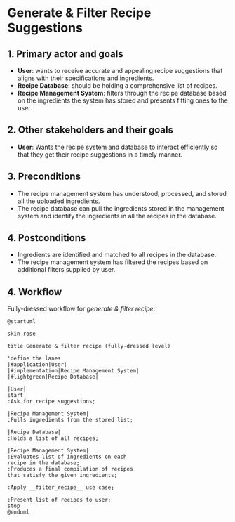 # Generate & Filter Recipe Suggestions

## 1. Primary actor and goals
* __User__: wants to receive accurate and appealing recipe suggestions that aligns with their specifications and ingredients.
* __Recipe Database__: should be holding a comprehensive list of recipes.
* __Recipe Management System__:  filters through the recipe database based on the ingredients the system has stored and presents fitting ones to the user.


## 2. Other stakeholders and their goals

* __User__: Wants the recipe system and database to interact efficiently so that they get their recipe suggestions in a timely manner.



## 3. Preconditions

* The recipe management system has understood, processed, and stored all the uploaded ingredients.
* The recipe database can pull the ingredients stored in the management system and identify the ingredients in all the recipes in the database.

## 4. Postconditions

* Ingredients are identified and matched to all recipes in the database.
* The recipe management system has filtered the recipes based on additional filters supplied by user. 


## 4. Workflow

Fully-dressed workflow for _generate & filter recipe_:

```plantuml
@startuml

skin rose

title Generate & filter recipe (fully-dressed level)

'define the lanes
|#application|User|
|#implementation|Recipe Management System|
|#lightgreen|Recipe Database|

|User|
start
:Ask for recipe suggestions;

|Recipe Management System|
:Pulls ingredients from the stored list;

|Recipe Database|
:Holds a list of all recipes;

|Recipe Management System|
:Evaluates list of ingredients on each
recipe in the database;
:Produces a final compilation of recipes
that satisfy the given ingredients;

:Apply __filter_recipe__ use case;

:Present list of recipes to user;
stop
@enduml
```


